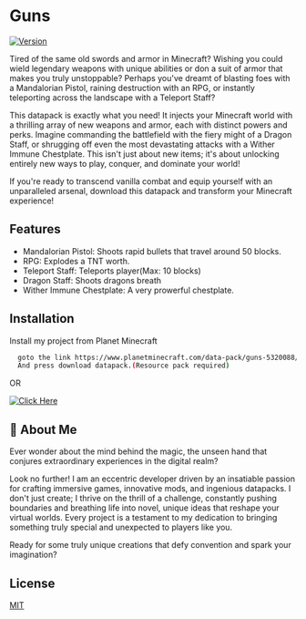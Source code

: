 # Guns
[![Version](https://img.shields.io/static/v1?label=Version&message=1.0.0v&color=blue)]()

Tired of the same old swords and armor in Minecraft? Wishing you could wield legendary weapons with unique abilities or don a suit of armor that makes you truly unstoppable? Perhaps you've dreamt of blasting foes with a Mandalorian Pistol, raining destruction with an RPG, or instantly teleporting across the landscape with a Teleport Staff?

This datapack is exactly what you need! It injects your Minecraft world with a thrilling array of new weapons and armor, each with distinct powers and perks. Imagine commanding the battlefield with the fiery might of a Dragon Staff, or shrugging off even the most devastating attacks with a Wither Immune Chestplate. This isn't just about new items; it's about unlocking entirely new ways to play, conquer, and dominate your world!

If you're ready to transcend vanilla combat and equip yourself with an unparalleled arsenal, download this datapack and transform your Minecraft experience!


## Features

- Mandalorian Pistol: Shoots rapid bullets that travel around 50 blocks.
- RPG: Explodes a TNT worth.
- Teleport Staff: Teleports player(Max: 10 blocks)
- Dragon Staff: Shoots dragons breath
- Wither Immune Chestplate: A very prowerful chestplate.
## Installation

Install my project from Planet Minecraft

```bash
  goto the link https://www.planetminecraft.com/data-pack/guns-5320088/
  And press download datapack.(Resource pack required)
```
OR

[![Click Here](https://img.shields.io/static/v1?label=Click%20Here&message=Download&color=green)](https://www.planetminecraft.com/data-pack/guns-5320088/)
    
## 🚀 About Me
Ever wonder about the mind behind the magic, the unseen hand that conjures extraordinary experiences in the digital realm?

Look no further! I am an eccentric developer driven by an insatiable passion for crafting immersive games, innovative mods, and ingenious datapacks. I don't just create; I thrive on the thrill of a challenge, constantly pushing boundaries and breathing life into novel, unique ideas that reshape your virtual worlds. Every project is a testament to my dedication to bringing something truly special and unexpected to players like you.

Ready for some truly unique creations that defy convention and spark your imagination?


## License

[MIT](https://choosealicense.com/licenses/mit/)

